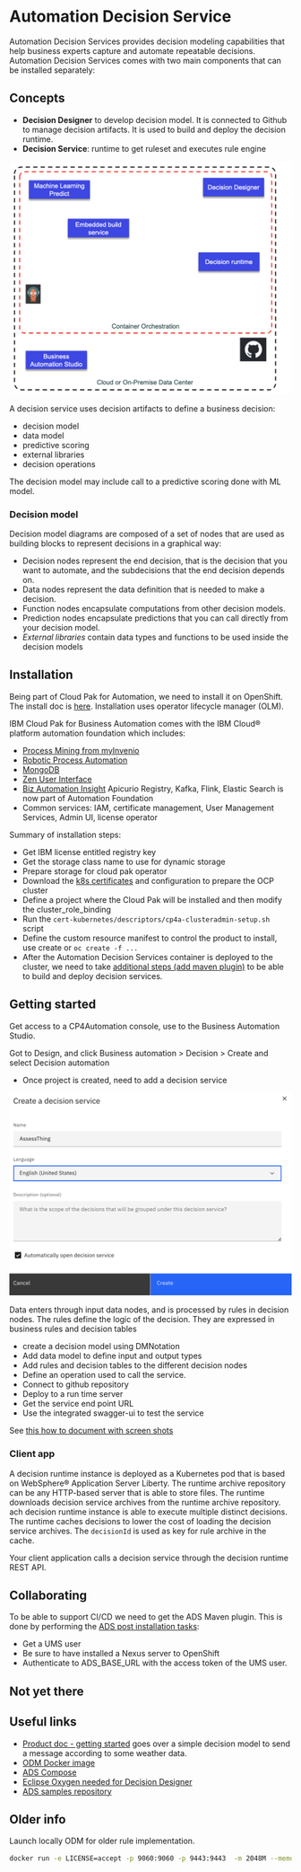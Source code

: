 # Automation Decision Service

Automation Decision Services provides decision modeling capabilities that help business experts capture and automate repeatable decisions. 
Automation Decision Services comes with two main components that can be installed separately:

## Concepts

* **Decision Designer** to develop decision model. It is connected to Github to manage decision artifacts. It is used to build and deploy the decision runtime.
* **Decision Service**: runtime to get ruleset and executes rule engine

![](./images/ads.png)

A decision service uses decision artifacts to define a business decision:

* decision model
* data model
* predictive scoring
* external libraries
* decision operations

The decision model may include call to a predictive scoring done with ML model.

### Decision model

Decision model diagrams are composed of a set of nodes that are used as building blocks to represent decisions in a graphical way:

* Decision nodes represent the end decision, that is the decision that you want to automate, and the subdecisions that the end decision depends on.
* Data nodes represent the data definition that is needed to make a decision.
* Function nodes encapsulate computations from other decision models.
* Prediction nodes encapsulate predictions that you can call directly from your decision model.
* *External libraries* contain data types and functions to be used inside the decision models

## Installation

Being part of Cloud Pak for Automation, we need to install it on OpenShift. 
The install doc is [here](https://www.ibm.com/docs/en/cloud-paks/cp-biz-automation/21.0.x?topic=automation-installing). 
Installation uses operator lifecycle manager (OLM).

IBM Cloud Pak for Business Automation comes with the IBM Cloud® platform automation foundation which includes:

* [Process Mining from myInvenio](https://www.ibm.com/docs/en/cloud-paks/1.0?topic=foundation-process-mining)
* [Robotic Process Automation](https://www.ibm.com/docs/en/cloud-paks/1.0?topic=foundation-robotic-process-automation)
* [MongoDB]()
* [Zen User Interface]()
* [Biz Automation Insight](/techno/bai) Apicurio Registry, Kafka, Flink, Elastic Search is now part of 
Automation Foundation
* Common services: IAM, certificate management, User Management Services, Admin UI, license operator

Summary of installation steps:

* Get IBM license entitled registry key
* Get the storage class name to use for dynamic storage
* Prepare storage for cloud pak operator
* Download the [k8s certificates](https://www.ibm.com/docs/en/cloud-paks/cp-biz-automation/21.0.x?topic=cluster-setting-up-admin-script)
 and configuration to prepare the OCP cluster
* Define a project where the Cloud Pak will be installed and then modify the cluster_role_binding
* Run the `cert-kubernetes/descriptors/cp4a-clusteradmin-setup.sh` script
* Define the custom resource manifest to control the product to install, use create  or `oc create -f ...`
* After the Automation Decision Services container is deployed to the cluster, 
we need to take [additional steps (add maven plugin)](https://www.ibm.com/docs/en/cloud-paks/cp-biz-automation/21.0.x?topic=tasks-completing-post-deployment-automation-decision-services) to be able to build and deploy decision services.

## Getting started

Get access to a CP4Automation console, use to the Business Automation Studio.

Got to Design, and click Business automation > Decision > Create and select Decision automation

* Once project is created, need to add a decision service

![](./images/ads-create-ds.png)

Data enters through input data nodes, and is processed by rules in decision nodes. The rules define the logic of the decision. They are expressed in business rules and decision tables

* create a decision model using DMNotation
* Add data model to define input and output types
* Add rules and decision tables to the different decision nodes
* Define an operation used to call the service. 
* Connect to github repository
* Deploy to a run time server
* Get the service end point URL
* Use the integrated swagger-ui to test the service

See [this how to document with screen shots](/blogs/09-30-21/)

### Client app

A decision runtime instance is deployed as a Kubernetes pod that is based on WebSphere® Application Server Liberty. 
The runtime archive repository can be any HTTP-based server that is able to store files. 
The runtime downloads decision service archives from the runtime archive repository.
ach decision runtime instance is able to execute multiple distinct decisions. 
The runtime caches decisions to lower the cost of loading the decision service archives.
The `decisionId` is used as key for rule archive in the cache.

Your client application calls a decision service through the decision runtime REST API.

## Collaborating

To be able to support CI/CD we need to get the ADS Maven plugin. This is done by performing the [ADS post installation tasks](https://www.ibm.com/docs/en/cloud-paks/cp-biz-automation/21.0.x?topic=tasks-completing-post-deployment-automation-decision-services):

* Get a UMS user
* Be sure to have installed a Nexus server to OpenShift
* Authenticate to ADS_BASE_URL with the access token of the UMS user.

## Not yet there



## Useful links

* [Product doc - getting started](https://www.ibm.com/docs/en/cloud-paks/cp-biz-automation/21.0.x?topic=resources-getting-started-tutorial) goes over a simple decision model to send a message according to some weather data.
* [ODM Docker image](https://hub.docker.com/r/ibmcom/odm)
* [ADS Compose](https://github.ibm.com/dba/ads-compose)
* [Eclipse Oxygen needed for Decision Designer](http://www.eclipse.org/downloads/packages/release/oxygen/3a)
* [ADS samples repository](https://github.com/icp4a/automation-decision-services-samples)

## Older info

Launch locally ODM for older rule implementation.

```sh
docker run -e LICENSE=accept -p 9060:9060 -p 9443:9443  -m 2048M --memory-reservation 2048M -v $PWD:/config/dbdata/ -e SAMPLE=true ibmcom/odm:8.10
```